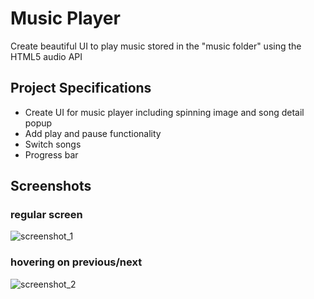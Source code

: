 # Music Player

Create beautiful UI to play music stored in the "music folder" using the HTML5 audio API

## Project Specifications

- Create UI for music player including spinning image and song detail popup
- Add play and pause functionality
- Switch songs
- Progress bar

## Screenshots

### regular screen

![screenshot_1](https://user-images.githubusercontent.com/54904358/138837023-916fd2b1-920f-487e-9b4f-8b2ea5b4988d.png)

### hovering on previous/next

![screenshot_2](https://user-images.githubusercontent.com/54904358/138837068-66403388-b159-429f-8cdc-f4062cd571ae.png)
